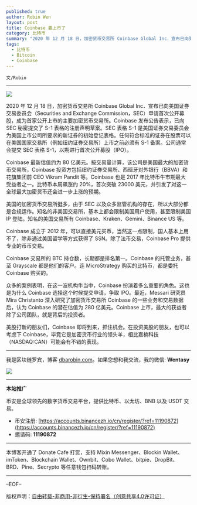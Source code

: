 ```yaml
---
published: true
author: Robin Wen
layout: post
title: Coinbase 要上市了
category: 比特币
summary: "2020 年 12 月 18 日，加密货币交易所 Coinbase Global Inc．宣布已向美国证券交易委员会（Securities and Exchange Commission，SEC）申请首次公开募股，成为首家公开上市的主要加密货币交易所。Coinbase 发布公告表示，已向 SEC 秘密提交了 S-1 表格的注册声明草案。SEC 表格 S-1 是美国证券交易委员会为美国上市公司所要求的新证券的初始登记表格。任何符合标准的证券在股票可以在美国国家交易所（例如纽约证券交易所）上市之前必须有 S-1 备案。公司通常会提交 SEC 表格 S-1，以期进行首次公开募股（IPO）。美股打新的朋友们，Coinbase 即将到来，抓住机会。在投资美股的朋友，也可以考虑下 Coinbase，毕竟它是加密货币行业的领头羊，相比嘉楠科技（NASDAQ:CAN）可能会有不错的表现。"
tags:
  - 比特币
  - Bitcoin
  - Coinbase
---
```


`文/Robin`

***

![](https://cdn.dbarobin.com/blt6bfx.png)

2020 年 12 月 18 日，加密货币交易所 Coinbase Global Inc．宣布已向美国证券交易委员会（Securities and Exchange Commission，SEC）申请首次公开募股，成为首家公开上市的主要加密货币交易所。Coinbase 发布公告表示，已向 SEC 秘密提交了 S-1 表格的注册声明草案。SEC 表格 S-1 是美国证券交易委员会为美国上市公司所要求的新证券的初始登记表格。任何符合标准的证券在股票可以在美国国家交易所（例如纽约证券交易所）上市之前必须有 S-1 备案。公司通常会提交 SEC 表格 S-1，以期进行首次公开募股（IPO）。

Coinbase 最新估值约为 80 亿美元。按交易量计算，该公司是美国最大的加密货币交易所，Coinbase 投资方包括纽约证券交易所、西班牙对外银行（BBVA）和花旗集团前 CEO Vikram Pandit 等。Coinbase 也是 2017 年比特币牛市期最大受益者之一。比特币本周飙涨约 20%，首次突破 23000 美元，并引发了对这一全球最大加密货币还会进一步上涨的预期。

美国的加密货币交易所挺多，由于 SEC 以及众多监管机构的存在，所以大部分都是合规运作。知名的非美国交易所，基本上都会限制美国用户使用，甚至限制美国 IP 登陆。知名的美国交易所有 Coinbase、Kraken、Gemini、Binance US 等。

Coinbase 成立于 2012 年，可以直接美元买币，当然这一点限制，国人基本上用不了，除非通过美国留学等方式获得了 SSN。除了法币交易，Coinbase Pro 提供专业的币币交易。

Coinbase 交易所的 BTC 持仓数，长期都是排名第一。Coinbase 的托管业务，甚至 Grayscale 都是他们的客户。连 MicroStrategy 购买的比特币，都是委托 Coinbase 购买的。

众多的案例表明，在这一波机构牛当中，Coinbase 扮演着多么重要的角色。这也是为什么 Coinbase 选择这个时候提交申请，争取 IPO。最近，Messari 研究员 Mira Christanto 深入研究了加密货币交易所 Coinbase 的一些业务和交易数据后，认为 Coinbase 的潜在估值为 280 亿美元。Coinbase 上市，最大的获益者除了公司团队，就是背后的投资者。

美股打新的朋友们，Coinbase 即将到来，抓住机会。在投资美股的朋友，也可以考虑下 Coinbase，毕竟它是加密货币行业的领头羊，相比嘉楠科技（NASDAQ:CAN）可能会有不错的表现。

***

我是区块链罗宾，博客 [dbarobin.com](https://dbarobin.com/)。如果您想和我交流，我的微信: **Wentasy**

![](https://cdn.dbarobin.com/v4yywe2.png)

***

**本站推广**

币安是全球领先的数字货币交易平台，提供比特币、以太坊、BNB 以及 USDT 交易。

* 币安注册: [https://accounts.binancezh.io/cn/register/?ref=11190872](https://accounts.binancezh.io/cn/register/?ref=11190872)
* 邀请码: **11190872**

***

本博客开通了 Donate Cafe 打赏，支持 Mixin Messenger、Blockin Wallet、imToken、Blockchain Wallet、Ownbit、Cobo Wallet、bitpie、DropBit、BRD、Pine、Secrypto 等任意钱包扫码转账。

<center>
    <div class="--donate-button"
         data-button-id="f8b9df0d-af9a-460d-8258-d3f435445075"
    ></div>
</center>

***

–EOF–

版权声明：[自由转载-非商用-非衍生-保持署名（创意共享4.0许可证）](http://creativecommons.org/licenses/by-nc-nd/4.0/deed.zh)
